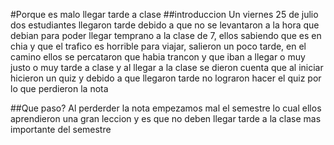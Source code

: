 #Porque es malo llegar tarde a clase
##introduccion
Un viernes 25 de julio dos estudiantes llegaron tarde debido a que no se levantaron a la hora que debian para poder llegar temprano a la clase de 7, ellos sabiendo que es en chia y que el trafico es horrible para viajar, salieron un poco tarde, en el camino ellos se percataron que habia trancon y que iban a llegar o muy justo o muy tarde a clase y al llegar a la clase se dieron cuenta que al iniciar hicieron un quiz y debido a que llegaron tarde no lograron hacer el quiz por lo que perdieron la nota 

##Que paso?
Al perderder la nota empezamos mal el semestre lo cual ellos aprendieron una gran leccion y es que no deben llegar tarde a la clase mas importante del semestre 